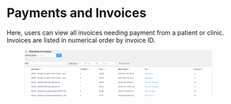 # Payments and Invoices

Here, users can view all invoices needing payment from a patient or clinic. Invoices are listed in numerical order by invoice ID.

<figure><img src="../../.gitbook/assets/image (422).png" alt=""><figcaption></figcaption></figure>
